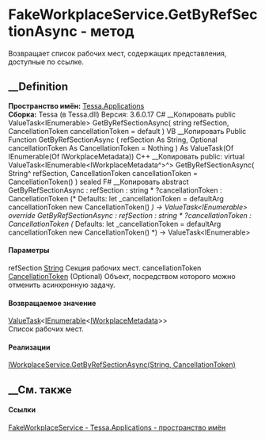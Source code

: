 # FakeWorkplaceService.GetByRefSectionAsync - метод
Возвращает список рабочих мест, содержащих представления, доступные по ссылке.
## __Definition
 **Пространство имён:** [Tessa.Applications](N_Tessa_Applications.htm)  
 **Сборка:** Tessa (в Tessa.dll) Версия: 3.6.0.17
C# __Копировать
     public ValueTask<IEnumerable<IWorkplaceMetadata>> GetByRefSectionAsync(
    	string refSection,
    	CancellationToken cancellationToken = default
    )
VB __Копировать
     Public Function GetByRefSectionAsync ( 
    	refSection As String,
    	Optional cancellationToken As CancellationToken = Nothing
    ) As ValueTask(Of IEnumerable(Of IWorkplaceMetadata))
C++ __Копировать
     public:
    virtual ValueTask<IEnumerable<IWorkplaceMetadata^>^> GetByRefSectionAsync(
    	String^ refSection, 
    	CancellationToken cancellationToken = CancellationToken()
    ) sealed
F# __Копировать
     abstract GetByRefSectionAsync : 
            refSection : string * 
            ?cancellationToken : CancellationToken 
    (* Defaults:
            let _cancellationToken = defaultArg cancellationToken new CancellationToken()
    *)
    -> ValueTask<IEnumerable<IWorkplaceMetadata>> 
    override GetByRefSectionAsync : 
            refSection : string * 
            ?cancellationToken : CancellationToken 
    (* Defaults:
            let _cancellationToken = defaultArg cancellationToken new CancellationToken()
    *)
    -> ValueTask<IEnumerable<IWorkplaceMetadata>> 
#### Параметры
refSection [String](https://learn.microsoft.com/dotnet/api/system.string)
     Секция рабочих мест. 
cancellationToken
[CancellationToken](https://learn.microsoft.com/dotnet/api/system.threading.cancellationtoken)
(Optional)
    Объект, посредством которого можно отменить асинхронную задачу.
#### Возвращаемое значение
[ValueTask](https://learn.microsoft.com/dotnet/api/system.threading.tasks.valuetask-1)<[IEnumerable](https://learn.microsoft.com/dotnet/api/system.collections.generic.ienumerable-1)<[IWorkplaceMetadata](T_Tessa_Views_Workplaces_IWorkplaceMetadata.htm)>>  
Список рабочих мест.
#### Реализации
[IWorkplaceService.GetByRefSectionAsync(String,
CancellationToken)](M_Tessa_Views_Workplaces_IWorkplaceService_GetByRefSectionAsync.htm)  
##  __См. также
#### Ссылки
[FakeWorkplaceService - ](T_Tessa_Applications_FakeWorkplaceService.htm)
[Tessa.Applications - пространство имён](N_Tessa_Applications.htm)
